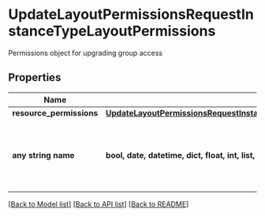 # UpdateLayoutPermissionsRequestInstanceTypeLayoutPermissions

Permissions object for upgrading group access

## Properties
Name | Type | Description | Notes
------------ | ------------- | ------------- | -------------
**resource_permissions** | [**UpdateLayoutPermissionsRequestInstanceTypeLayoutPermissionsResourcePermissions**](UpdateLayoutPermissionsRequestInstanceTypeLayoutPermissionsResourcePermissions.md) |  | [optional] 
**any string name** | **bool, date, datetime, dict, float, int, list, str, none_type** | any string name can be used but the value must be the correct type | [optional]

[[Back to Model list]](../README.md#documentation-for-models) [[Back to API list]](../README.md#documentation-for-api-endpoints) [[Back to README]](../README.md)


